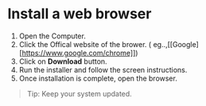 # Install a web browser

1. Open the Computer.
2. Click the Offical website of the brower. ( eg..,[[Google][https://www.google.com/chrome]])
3. Click on **Download** button.
4. Run the installer and follow the screen instructions.
5. Once installation is complete, open the browser.

> Tip: Keep your system updated.